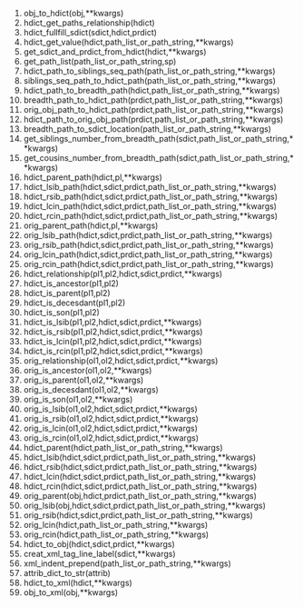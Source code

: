 1. obj_to_hdict(obj,**kwargs)  
2. hdict_get_paths_relationship(hdict)  
3. hdict_fullfill_sdict(sdict,hdict,prdict)  
4. hdict_get_value(hdict,path_list_or_path_string,**kwargs)  
5. get_sdict_and_prdict_from_hdict(hdict,**kwargs)  
6. get_path_list(path_list_or_path_string,sp)  
7. hdict_path_to_siblings_seq_path(path_list_or_path_string,**kwargs)  
8. siblings_seq_path_to_hdict_path(path_list_or_path_string,**kwargs)  
9. hdict_path_to_breadth_path(hdict,path_list_or_path_string,**kwargs)  
10. breadth_path_to_hdict_path(prdict,path_list_or_path_string,**kwargs)  
11. orig_obj_path_to_hdict_path(prdict,path_list_or_path_string,**kwargs)  
12. hdict_path_to_orig_obj_path(prdict,path_list_or_path_string,**kwargs)  
13. breadth_path_to_sdict_location(path_list_or_path_string,**kwargs)  
14. get_siblings_number_from_breadth_path(sdict,path_list_or_path_string,**kwargs)  
15. get_cousins_number_from_breadth_path(sdict,path_list_or_path_string,**kwargs)  
16. hdict_parent_path(hdict,pl,**kwargs)  
17. hdict_lsib_path(hdict,sdict,prdict,path_list_or_path_string,**kwargs)  
18. hdict_rsib_path(hdict,sdict,prdict,path_list_or_path_string,**kwargs)  
19. hdict_lcin_path(hdict,sdict,prdict,path_list_or_path_string,**kwargs)  
20. hdict_rcin_path(hdict,sdict,prdict,path_list_or_path_string,**kwargs)  
21. orig_parent_path(hdict,pl,**kwargs)  
22. orig_lsib_path(hdict,sdict,prdict,path_list_or_path_string,**kwargs)  
23. orig_rsib_path(hdict,sdict,prdict,path_list_or_path_string,**kwargs)  
24. orig_lcin_path(hdict,sdict,prdict,path_list_or_path_string,**kwargs)  
25. orig_rcin_path(hdict,sdict,prdict,path_list_or_path_string,**kwargs)  
26. hdict_relationship(pl1,pl2,hdict,sdict,prdict,**kwargs)  
27. hdict_is_ancestor(pl1,pl2)  
28. hdict_is_parent(pl1,pl2)  
29. hdict_is_decesdant(pl1,pl2)  
30. hdict_is_son(pl1,pl2)  
31. hdict_is_lsib(pl1,pl2,hdict,sdict,prdict,**kwargs)  
32. hdict_is_rsib(pl1,pl2,hdict,sdict,prdict,**kwargs)  
33. hdict_is_lcin(pl1,pl2,hdict,sdict,prdict,**kwargs)  
34. hdict_is_rcin(pl1,pl2,hdict,sdict,prdict,**kwargs)  
35. orig_relationship(ol1,ol2,hdict,sdict,prdict,**kwargs)  
36. orig_is_ancestor(ol1,ol2,**kwargs)  
37. orig_is_parent(ol1,ol2,**kwargs)  
38. orig_is_decesdant(ol1,ol2,**kwargs)  
39. orig_is_son(ol1,ol2,**kwargs)  
40. orig_is_lsib(ol1,ol2,hdict,sdict,prdict,**kwargs)  
41. orig_is_rsib(ol1,ol2,hdict,sdict,prdict,**kwargs)  
42. orig_is_lcin(ol1,ol2,hdict,sdict,prdict,**kwargs)  
43. orig_is_rcin(ol1,ol2,hdict,sdict,prdict,**kwargs)  
44. hdict_parent(hdict,path_list_or_path_string,**kwargs)  
45. hdict_lsib(hdict,sdict,prdict,path_list_or_path_string,**kwargs)  
46. hdict_rsib(hdict,sdict,prdict,path_list_or_path_string,**kwargs)  
47. hdict_lcin(hdict,sdict,prdict,path_list_or_path_string,**kwargs)  
48. hdict_rcin(hdict,sdict,prdict,path_list_or_path_string,**kwargs)  
49. orig_parent(obj,hdict,prdict,path_list_or_path_string,**kwargs)  
50. orig_lsib(obj,hdict,sdict,prdict,path_list_or_path_string,**kwargs)  
51. orig_rsib(hdict,sdict,prdict,path_list_or_path_string,**kwargs)  
52. orig_lcin(hdict,path_list_or_path_string,**kwargs)  
53. orig_rcin(hdict,path_list_or_path_string,**kwargs)  
54. hdict_to_obj(hdict,sdict,prdict,**kwargs)  
55. creat_xml_tag_line_label(sdict,**kwargs)  
56. xml_indent_prepend(path_list_or_path_string,**kwargs)
57. attrib_dict_to_str(attrib)  
58. hdict_to_xml(hdict,**kwargs)
59. obj_to_xml(obj,**kwargs)

